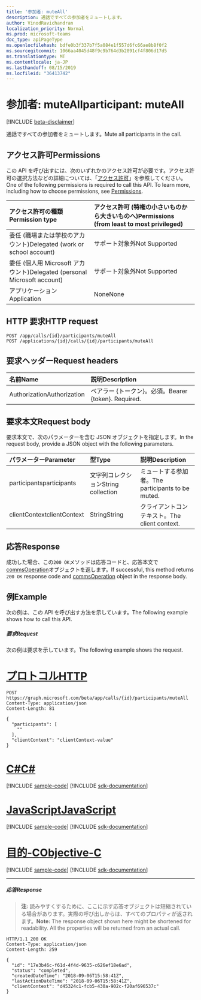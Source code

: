 ```yaml
---
title: '参加者: muteAll'
description: 通話ですべての参加者をミュートします。
author: VinodRavichandran
localization_priority: Normal
ms.prod: microsoft-teams
doc_type: apiPageType
ms.openlocfilehash: bdfe0b3f337b7f5a084e1f557d6fc66ae8b8f0f2
ms.sourcegitcommit: 1066aa4045d48f9c9b764d3b2891cf4f806d17d5
ms.translationtype: MT
ms.contentlocale: ja-JP
ms.lasthandoff: 08/15/2019
ms.locfileid: "36413742"
---
```

# <a name="participant-muteall"></a><span data-ttu-id="5733b-103">参加者: muteAll</span><span class="sxs-lookup"><span data-stu-id="5733b-103">participant: muteAll</span></span>

[!INCLUDE [beta-disclaimer](../../includes/beta-disclaimer.md)]

<span data-ttu-id="5733b-104">通話ですべての参加者をミュートします。</span><span class="sxs-lookup"><span data-stu-id="5733b-104">Mute all participants in the call.</span></span>

## <a name="permissions"></a><span data-ttu-id="5733b-105">アクセス許可</span><span class="sxs-lookup"><span data-stu-id="5733b-105">Permissions</span></span>
<span data-ttu-id="5733b-p101">この API を呼び出すには、次のいずれかのアクセス許可が必要です。アクセス許可の選択方法などの詳細については、「[アクセス許可](/graph/permissions-reference)」を参照してください。</span><span class="sxs-lookup"><span data-stu-id="5733b-p101">One of the following permissions is required to call this API. To learn more, including how to choose permissions, see [Permissions](/graph/permissions-reference).</span></span>

| <span data-ttu-id="5733b-108">アクセス許可の種類</span><span class="sxs-lookup"><span data-stu-id="5733b-108">Permission type</span></span>                        | <span data-ttu-id="5733b-109">アクセス許可 (特権の小さいものから大きいものへ)</span><span class="sxs-lookup"><span data-stu-id="5733b-109">Permissions (from least to most privileged)</span></span> |
|:---------------------------------------|:--------------------------------------------|
| <span data-ttu-id="5733b-110">委任 (職場または学校のアカウント)</span><span class="sxs-lookup"><span data-stu-id="5733b-110">Delegated (work or school account)</span></span>     | <span data-ttu-id="5733b-111">サポート対象外</span><span class="sxs-lookup"><span data-stu-id="5733b-111">Not Supported</span></span>                               |
| <span data-ttu-id="5733b-112">委任 (個人用 Microsoft アカウント)</span><span class="sxs-lookup"><span data-stu-id="5733b-112">Delegated (personal Microsoft account)</span></span> | <span data-ttu-id="5733b-113">サポート対象外</span><span class="sxs-lookup"><span data-stu-id="5733b-113">Not Supported</span></span>                               |
| <span data-ttu-id="5733b-114">アプリケーション</span><span class="sxs-lookup"><span data-stu-id="5733b-114">Application</span></span>                            | <span data-ttu-id="5733b-115">None</span><span class="sxs-lookup"><span data-stu-id="5733b-115">None</span></span>                                        |

## <a name="http-request"></a><span data-ttu-id="5733b-116">HTTP 要求</span><span class="sxs-lookup"><span data-stu-id="5733b-116">HTTP request</span></span>
<!-- { "blockType": "ignored" } -->
```http
POST /app/calls/{id}/participants/muteAll
POST /applications/{id}/calls/{id}/participants/muteAll
```

## <a name="request-headers"></a><span data-ttu-id="5733b-117">要求ヘッダー</span><span class="sxs-lookup"><span data-stu-id="5733b-117">Request headers</span></span>
| <span data-ttu-id="5733b-118">名前</span><span class="sxs-lookup"><span data-stu-id="5733b-118">Name</span></span>          | <span data-ttu-id="5733b-119">説明</span><span class="sxs-lookup"><span data-stu-id="5733b-119">Description</span></span>               |
|:--------------|:--------------------------|
| <span data-ttu-id="5733b-120">Authorization</span><span class="sxs-lookup"><span data-stu-id="5733b-120">Authorization</span></span> | <span data-ttu-id="5733b-p102">ベアラー {トークン}。必須。</span><span class="sxs-lookup"><span data-stu-id="5733b-p102">Bearer {token}. Required.</span></span> |

## <a name="request-body"></a><span data-ttu-id="5733b-123">要求本文</span><span class="sxs-lookup"><span data-stu-id="5733b-123">Request body</span></span>
<span data-ttu-id="5733b-124">要求本文で、次のパラメーターを含む JSON オブジェクトを指定します。</span><span class="sxs-lookup"><span data-stu-id="5733b-124">In the request body, provide a JSON object with the following parameters.</span></span>

| <span data-ttu-id="5733b-125">パラメーター</span><span class="sxs-lookup"><span data-stu-id="5733b-125">Parameter</span></span>      | <span data-ttu-id="5733b-126">型</span><span class="sxs-lookup"><span data-stu-id="5733b-126">Type</span></span>    |<span data-ttu-id="5733b-127">説明</span><span class="sxs-lookup"><span data-stu-id="5733b-127">Description</span></span>|
|:---------------|:--------|:----------|
|<span data-ttu-id="5733b-128">participants</span><span class="sxs-lookup"><span data-stu-id="5733b-128">participants</span></span>|<span data-ttu-id="5733b-129">文字列コレクション</span><span class="sxs-lookup"><span data-stu-id="5733b-129">String collection</span></span>|<span data-ttu-id="5733b-130">ミュートする参加者。</span><span class="sxs-lookup"><span data-stu-id="5733b-130">The participants to be muted.</span></span>|
|<span data-ttu-id="5733b-131">clientContext</span><span class="sxs-lookup"><span data-stu-id="5733b-131">clientContext</span></span>|<span data-ttu-id="5733b-132">String</span><span class="sxs-lookup"><span data-stu-id="5733b-132">String</span></span>|<span data-ttu-id="5733b-133">クライアントコンテキスト。</span><span class="sxs-lookup"><span data-stu-id="5733b-133">The client context.</span></span>|

## <a name="response"></a><span data-ttu-id="5733b-134">応答</span><span class="sxs-lookup"><span data-stu-id="5733b-134">Response</span></span>
<span data-ttu-id="5733b-135">成功した場合、この`200 OK`メソッドは応答コードと、応答本文で[commsOperation](../resources/commsoperation.md)オブジェクトを返します。</span><span class="sxs-lookup"><span data-stu-id="5733b-135">If successful, this method returns `200 OK` response code and [commsOperation](../resources/commsoperation.md) object in the response body.</span></span>

## <a name="example"></a><span data-ttu-id="5733b-136">例</span><span class="sxs-lookup"><span data-stu-id="5733b-136">Example</span></span>
<span data-ttu-id="5733b-137">次の例は、この API を呼び出す方法を示しています。</span><span class="sxs-lookup"><span data-stu-id="5733b-137">The following example shows how to call this API.</span></span>

##### <a name="request"></a><span data-ttu-id="5733b-138">要求</span><span class="sxs-lookup"><span data-stu-id="5733b-138">Request</span></span>
<span data-ttu-id="5733b-139">次の例は要求を示しています。</span><span class="sxs-lookup"><span data-stu-id="5733b-139">The following example shows the request.</span></span>

# <a name="httptabhttp"></a>[<span data-ttu-id="5733b-140">プロトコル</span><span class="sxs-lookup"><span data-stu-id="5733b-140">HTTP</span></span>](#tab/http)
<!-- {
  "blockType": "request",
  "name": "participant-muteAll"
}-->
```http
POST https://graph.microsoft.com/beta/app/calls/{id}/participants/muteAll
Content-Type: application/json
Content-Length: 81

{
  "participants": [
    ""
  ],
  "clientContext": "clientContext-value"
}
```
# <a name="ctabcsharp"></a>[<span data-ttu-id="5733b-141">C#</span><span class="sxs-lookup"><span data-stu-id="5733b-141">C#</span></span>](#tab/csharp)
[!INCLUDE [sample-code](../includes/snippets/csharp/participant-muteall-csharp-snippets.md)]
[!INCLUDE [sdk-documentation](../includes/snippets/snippets-sdk-documentation-link.md)]

# <a name="javascripttabjavascript"></a>[<span data-ttu-id="5733b-142">JavaScript</span><span class="sxs-lookup"><span data-stu-id="5733b-142">JavaScript</span></span>](#tab/javascript)
[!INCLUDE [sample-code](../includes/snippets/javascript/participant-muteall-javascript-snippets.md)]
[!INCLUDE [sdk-documentation](../includes/snippets/snippets-sdk-documentation-link.md)]

# <a name="objective-ctabobjc"></a>[<span data-ttu-id="5733b-143">目的-C</span><span class="sxs-lookup"><span data-stu-id="5733b-143">Objective-C</span></span>](#tab/objc)
[!INCLUDE [sample-code](../includes/snippets/objc/participant-muteall-objc-snippets.md)]
[!INCLUDE [sdk-documentation](../includes/snippets/snippets-sdk-documentation-link.md)]

---


##### <a name="response"></a><span data-ttu-id="5733b-144">応答</span><span class="sxs-lookup"><span data-stu-id="5733b-144">Response</span></span>

> <span data-ttu-id="5733b-p103">**注:** 読みやすくするために、ここに示す応答オブジェクトは短縮されている場合があります。実際の呼び出しからは、すべてのプロパティが返されます。</span><span class="sxs-lookup"><span data-stu-id="5733b-p103">**Note:** The response object shown here might be shortened for readability. All the properties will be returned from an actual call.</span></span>

<!-- {
  "blockType": "response",
  "truncated": true,
  "@odata.type": "microsoft.graph.commsOperation"
} -->
```http
HTTP/1.1 200 OK
Content-Type: application/json
Content-Length: 259

{
  "id": "17e3b46c-f61d-4f4d-9635-c626ef18e6ad",
  "status": "completed",
  "createdDateTime": "2018-09-06T15:58:41Z",
  "lastActionDateTime": "2018-09-06T15:58:41Z",
  "clientContext": "d45324c1-fcb5-430a-902c-f20af696537c"
}
```

<!-- uuid: 8fcb5dbc-d5aa-4681-8e31-b001d5168d79
2015-10-25 14:57:30 UTC -->
<!--
{
  "type": "#page.annotation",
  "description": "participant: muteAll",
  "keywords": "",
  "section": "documentation",
  "tocPath": "",
  "suppressions": [
  ]
}
-->
